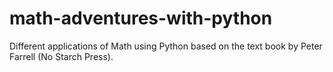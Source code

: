 # math-adventures-with-python
Different applications of Math using Python based on the text book by Peter Farrell (No Starch Press).

